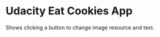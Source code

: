 Udacity Eat Cookies App
=======================
Shows clicking a button to change image resource and text.
